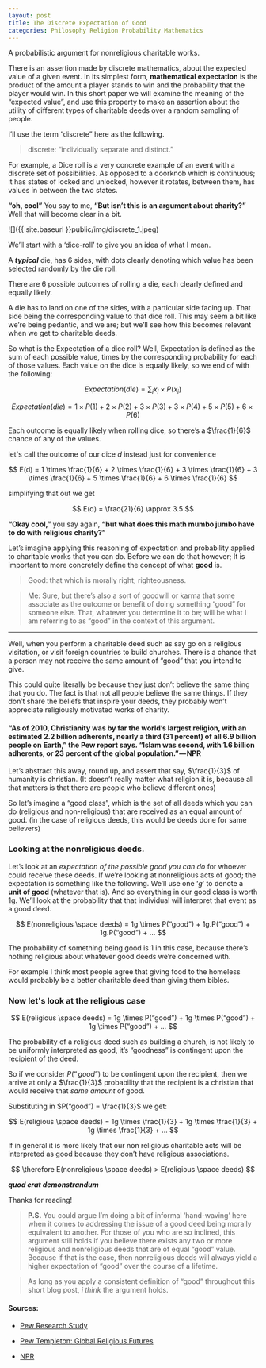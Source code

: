 ```yaml
---
layout: post
title: The Discrete Expectation of Good
categories: Philosophy Religion Probability Mathematics
---
```


A probabilistic argument for nonreligious charitable works.

<span style="font-family: 2rem">T</span>here is an assertion made by discrete mathematics, about the expected value of a given event. In its simplest form, **mathematical expectation** is the product of the amount a player stands to win and the probability that the player would win. In this short paper we will examine the meaning of the “expected value”, and use this property to make an assertion about the utility of different types of charitable deeds over a random sampling of people.

I’ll use the term “discrete” here as the following.

> discrete: “individually separate and distinct.”

For example, a Dice roll is a very concrete example of an event with a discrete set of possibilities. As opposed to a doorknob which is continuous; it has states of locked and unlocked, however it rotates, between them, has values in between the two states.

**“oh, cool”** You say to me, **“But isn’t this is an argument about charity?”** Well that will become clear in a bit.

![]({{ site.baseurl }}public/img/discrete_1.jpeg)

We’ll start with a ‘dice-roll’ to give you an idea of what I mean.

A **_typical_** die, has 6 sides, with dots clearly denoting which value has been selected randomly by the die roll.

There are 6 possible outcomes of rolling a die, each clearly defined and equally likely.

A die has to land on one of the sides, with a particular side facing up. That side being the corresponding value to that dice roll. This may seem a bit like we’re being pedantic, and we are; but we’ll see how this becomes relevant when we get to charitable deeds.

So what is the Expectation of a dice roll? Well, Expectation is defined as the sum of each possible value, times by the corresponding probability for each of those values. Each value on the dice is equally likely, so we end of with the following:

$$ Expectation(die) = \sum_{i}{ x_i \times P(x_i) } $$

$$ Expectation(die) = 1 \times P(1) + 2 \times P(2) + 3 \times P(3) + 3 \times P(4) + 5 \times P(5) + 6 \times P(6) $$

Each outcome is equally likely when rolling dice, so there’s a $\frac{1}{6}$ chance of any of the values.

let's call the outcome of our dice $d$ instead just for convenience

$$ E(d) = 1 \times \frac{1}{6} + 2 \times \frac{1}{6} + 3 \times \frac{1}{6} + 3 \times \frac{1}{6} + 5 \times \frac{1}{6} + 6 \times \frac{1}{6} $$

simplifying that out we get

$$ E(d) = \frac{21}{6} \approx 3.5 $$

**“Okay cool,”** you say again, **“but what does this math mumbo jumbo have to do with religious charity?”**

Let’s imagine applying this reasoning of expectation and probability applied to charitable works that you can do. Before we can do that however; It is important to more concretely define the concept of what **good** is.

> Good: that which is morally right; righteousness.

> Me: Sure, but there’s also a sort of goodwill or karma that some associate as the outcome or benefit of doing something “good” for someone else. That, whatever you determine it to be; will be what I am referring to as “good” in the context of this argument.

---

Well, when you perform a charitable deed such as say go on a religious visitation, or visit foreign countries to build churches. There is a chance that a person may not receive the same amount of “good” that you intend to give.

This could quite literally be because they just don’t believe the same thing that you do. The fact is that not all people believe the same things. If they don’t share the beliefs that inspire your deeds, they probably won’t appreciate religiously motivated works of charity.

#### “As of 2010, Christianity was by far the world’s largest religion, with an estimated 2.2 billion adherents, nearly a third (31 percent) of all 6.9 billion people on Earth,” the Pew report says. “Islam was second, with 1.6 billion adherents, or 23 percent of the global population.” — NPR

Let’s abstract this away, round up, and assert that say, $\frac{1}{3}$ of humanity is christian. (It doesn’t really matter what religion it is, because all that matters is that there are people who believe different ones)

So let’s imagine a “good class”, which is the set of all deeds which you can do (religious and non-religious) that are received as an equal amount of good. (in the case of religious deeds, this would be deeds done for same believers)

### Looking at the nonreligious deeds.
Let’s look at an _expectation of the possible good you can do_ for whoever could receive these deeds. If we’re looking at nonreligious acts of good; the expectation is something like the following. We’ll use one ‘$g$’ to denote a **unit of good** (whatever that is). And so everything in our good class is worth 1g. We’ll look at the probability that that individual will interpret that event as a good deed.

$$ E(nonreligious \space deeds) = 1g \times P(“good”) + 1g.P(“good”) + 1g.P(“good”) + … $$

The probability of something being good is 1 in this case, because there’s nothing religious about whatever good deeds we’re concerned with.

For example I think most people agree that giving food to the homeless would probably be a better charitable deed than giving them bibles.

### Now let's look at the religious case

$$ E(religious \space deeds) = 1g \times P(“good”) + 1g \times P(“good”) + 1g \times P(“good”) + … $$

The probability of a religious deed such as building a church, is not likely to be uniformly interpreted as good, it’s “goodness” is contingent upon the recipient of the deed.

So if we consider $P(“good”)$ to be contingent upon the recipient, then we arrive at only a $\frac{1}{3}$ probability that the recipient is a christian that would receive that *same amount*  of good.

Substituting in $P(“good”) = \frac{1}{3}$ we get:

$$ E(religious \space deeds) = 1g \times \frac{1}{3} + 1g \times \frac{1}{3} + 1g \times \frac{1}{3} + … $$

If in general it is more likely that our non religious charitable acts will be interpreted as good because they don’t have religious associations.

$$ \therefore E(nonreligious \space deeds) > E(religious \space deeds) $$

**_quod erat demonstrandum_**

Thanks for reading!

> **P.S.** You could argue I’m doing a bit of informal ‘hand-waving’ here when it comes to addressing the issue of a good deed being morally equivalent to another. For those of you who are so inclined, this argument still holds if you believe there exists any two or more religious and nonreligious deeds that are of equal “good” value. Because if that is the case, then nonreligious deeds will always yield a higher expectation of “good” over the course of a lifetime.

<div id="commentable-area">

  <blockquote data-section-id="1" class="commentable-section">
    As long as you apply a consistent definition of “good” throughout this short blog post, <em>i think</em> the argument holds.
  </blockquote>
</div>



#### Sources:

- [Pew Research Study](http://www.pewforum.org/2015/04/02/religious-projections-2010-2050/)

- [Pew Templeton: Global Religious Futures](http://www.globalreligiousfutures.org/)

- [NPR](http://www.npr.org/sections/thetwo-way/2015/04/02/397042004/muslim-population-will-surpass-christians-this-century-pew-says)


<script>
  // comments for this particular article
  var existingComments = [
    {
      "sectionId": "1",
      "comments": [
        {
          "authorAvatarUrl": "/public/img/david_icon.jpg",
          "authorName": "David Awad",
          "comment": "If you’re being even more pedantic; there’s an even more foundational underlying assumption here that ‘good’ is even a coherent concept such that it can be equated and measured mathematically. But we’ll need a whole other blog post for that."
        }
      ]
    }
  ];
</script>
